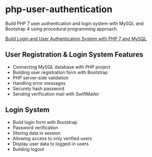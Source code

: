 # php-user-authentication

Build PHP 7 user authentication and login system with MySQL and Bootstrap 4 using procedural programming approach.

[Build Login and User Authentication System with PHP 7 and MySQL](https://www.positronx.io/build-php-mysql-login-and-user-authentication-system/)

## User Registration & Login System Features
* Connecting MySQL database with PHP project
* Building user registration form with Bootstrap
* PHP server-side validation
* Handling error messages
* Securely hash password
* Sending verification mail with SwiftMailer

## Login System
* Build login form with Bootstrap
* Password verification
* Storing data in session
* Allowing access to only verified users
* Display user data to logged-in users
* Building logout
